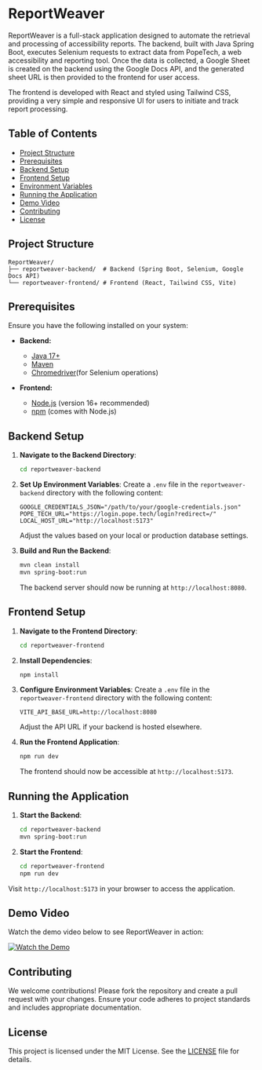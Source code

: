 # ReportWeaver

ReportWeaver is a full-stack application designed to automate the retrieval and processing of accessibility reports. The backend, built with Java Spring Boot, executes Selenium requests to extract data from PopeTech, a web accessibility and reporting tool. Once the data is collected, a Google Sheet is created on the backend using the Google Docs API, and the generated sheet URL is then provided to the frontend for user access.

The frontend is developed with React and styled using Tailwind CSS, providing a very simple and responsive UI for users to initiate and track report processing.
## Table of Contents

- [Project Structure](#project-structure)
- [Prerequisites](#prerequisites)
- [Backend Setup](#backend-setup)
- [Frontend Setup](#frontend-setup)
- [Environment Variables](#environment-variables)
- [Running the Application](#running-the-application)
- [Demo Video](#demo-video)
- [Contributing](#contributing)
- [License](#license)

## Project Structure

```
ReportWeaver/
├── reportweaver-backend/  # Backend (Spring Boot, Selenium, Google Docs API)
└── reportweaver-frontend/ # Frontend (React, Tailwind CSS, Vite)
```

## Prerequisites

Ensure you have the following installed on your system:

- **Backend:**
  - [Java 17+](https://adoptopenjdk.net/)
  - [Maven](https://maven.apache.org/)
  - [Chromedriver](https://developer.chrome.com/docs/chromedriver/)(for Selenium operations)

- **Frontend:**
  - [Node.js](https://nodejs.org/) (version 16+ recommended)
  - [npm](https://www.npmjs.com/) (comes with Node.js)

## Backend Setup

1. **Navigate to the Backend Directory**:
   ```sh
   cd reportweaver-backend
   ```

2. **Set Up Environment Variables**:
   Create a `.env` file in the `reportweaver-backend` directory with the following content:
   ```env
   GOOGLE_CREDENTIALS_JSON="/path/to/your/google-credentials.json"
   POPE_TECH_URL="https://login.pope.tech/login?redirect=/"
   LOCAL_HOST_URL="http://localhost:5173"
   ```
   Adjust the values based on your local or production database settings.

3. **Build and Run the Backend**:
   ```sh
   mvn clean install
   mvn spring-boot:run
   ```
   The backend server should now be running at `http://localhost:8080`.

## Frontend Setup

1. **Navigate to the Frontend Directory**:
   ```sh
   cd reportweaver-frontend
   ```

2. **Install Dependencies**:
   ```sh
   npm install
   ```

3. **Configure Environment Variables**:
   Create a `.env` file in the `reportweaver-frontend` directory with the following content:
   ```env
   VITE_API_BASE_URL=http://localhost:8080
   ```
   Adjust the API URL if your backend is hosted elsewhere.

4. **Run the Frontend Application**:
   ```sh
   npm run dev
   ```
   The frontend should now be accessible at `http://localhost:5173`.

## Running the Application

1. **Start the Backend**:
   ```sh
   cd reportweaver-backend
   mvn spring-boot:run
   ```

2. **Start the Frontend**:
   ```sh
   cd reportweaver-frontend
   npm run dev
   ```

Visit `http://localhost:5173` in your browser to access the application.

## Demo Video

Watch the demo video below to see ReportWeaver in action:

[![Watch the Demo](https://img.youtube.com/vi/5SJRLgQF17M/0.jpg)](https://www.youtube.com/watch?v=5SJRLgQF17M)

## Contributing

We welcome contributions! Please fork the repository and create a pull request with your changes. Ensure your code adheres to project standards and includes appropriate documentation.

## License

This project is licensed under the MIT License. See the [LICENSE](LICENSE) file for details.

